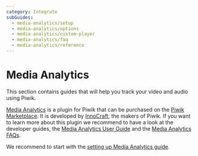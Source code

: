```yaml
---
category: Integrate
subGuides:
  - media-analytics/setup
  - media-analytics/options
  - media-analytics/custom-player
  - media-analytics/faq
  - media-analytics/reference
---
```

# Media Analytics

This section contains guides that will help you track your video and audio using Piwik. 

[Media Analytics](https://www.media-analytics.net) is a plugin for Piwik that can be purchased 
on the [Piwik Marketplace](https://plugins.piwik.org/MediaAnalytics).
It is developed by [InnoCraft](https://www.innocraft.com), the makers of Piwik. 
If you want to learn more about this plugin we recommend to have a look at the developer guides, 
the [Media Analytics User Guide](https://piwik.org/docs/media-analytics/) and the [Media Analytics FAQs](https://piwik.org/faq/media-analytics/).

We recommend to start with the [setting up Media Analytics guide](/guides/media-analytics/setup).
